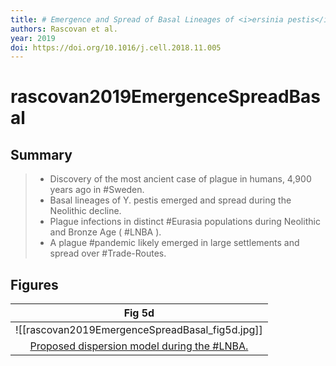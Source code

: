 ```yaml
---
title: # Emergence and Spread of Basal Lineages of <i>ersinia pestis</i> during the Neolithic Decline
authors: Rascovan et al.
year: 2019
doi: https://doi.org/10.1016/j.cell.2018.11.005
---
```


# rascovan2019EmergenceSpreadBasal

## Summary

>* Discovery of the most ancient case of plague in humans, 4,900 years ago in #Sweden.
>* Basal lineages of Y. pestis emerged and spread during the Neolithic decline.
>* Plague infections in distinct #Eurasia populations during Neolithic and Bronze Age  ( #LNBA ).
>* A plague #pandemic likely emerged in large settlements and spread over #Trade-Routes.
>
## Figures


|    Fig 5d                                       |
|:--------------------------------------------:|
| ![[rascovan2019EmergenceSpreadBasal_fig5d.jpg]] |
| [Proposed dispersion model during the #LNBA.](rascovan2019EmergenceSpreadBasal) |

